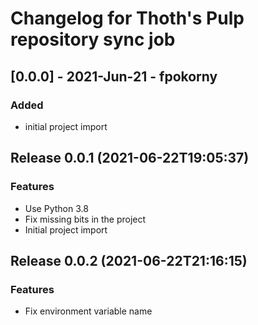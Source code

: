 # Changelog for Thoth's Pulp repository sync job

## [0.0.0] - 2021-Jun-21 - fpokorny

### Added

* initial project import

## Release 0.0.1 (2021-06-22T19:05:37)
### Features
* Use Python 3.8
* Fix missing bits in the project
* Initial project import

## Release 0.0.2 (2021-06-22T21:16:15)
### Features
* Fix environment variable name

